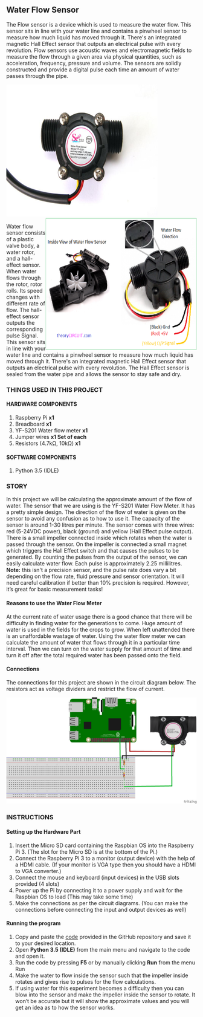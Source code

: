 ## Water Flow Sensor	
The Flow sensor is a device which is used to measure the water flow. This sensor sits in line with your water line and contains a pinwheel sensor to measure how much liquid has moved through it. There's an integrated magnetic Hall Effect sensor that outputs an electrical pulse with every revolution. Flow sensors use acoustic waves and electromagnetic fields to measure the flow through a given area via physical quantities, such as acceleration, frequency, pressure and volume. The sensors are solidly constructed and provide a digital pulse each time an amount of water passes through the pipe.

<img src="https://github.com/11RO05/handson-iot-raspberrypi/blob/master/New%20Sensors/Images/WFM.jpg" width=400 height=350> <img src="https://github.com/11RO05/handson-iot-raspberrypi/blob/master/New%20Sensors/Images/WFM%20Direction.png" width=400 height=350 align=right>

Water flow sensor consists of a plastic valve body, a water rotor, and a hall-effect sensor. When water flows through the rotor, rotor rolls. Its speed changes with different rate of flow. The hall-effect sensor outputs the corresponding pulse Signal. This sensor sits in line with your water line and contains a pinwheel sensor to measure how much liquid has moved through it. There's an integrated magnetic Hall Effect sensor that outputs an electrical pulse with every revolution. The Hall Effect sensor is sealed from the water pipe and allows the sensor to stay safe and dry.

### THINGS USED IN THIS PROJECT

#### HARDWARE COMPONENTS
1.	Raspberry Pi				**x1**
2.	Breadboard				**x1**
3.	YF-S201 Water flow meter  		**x1**
4.	Jumper wires				**x1 Set of each**
5.	Resistors (4.7kΩ, 10kΩ)		**x1**

#### SOFTWARE COMPONENTS
1.	Python 3.5 (IDLE)

### STORY
In this project we will be calculating the approximate amount of the flow of water. The sensor that we are using is the YF-S201 Water Flow Meter. It has a pretty simple design. The direction of the flow of water is given on the sensor to avoid any confusion as to how to use it. The capacity of the sensor is around 1-30 litres per minute. The sensor comes with three wires: red (5-24VDC power), black (ground) and yellow (Hall Effect pulse output). There is a small impeller connected inside which rotates when the water is passed through the sensor. On the impeller is connected a small magnet which triggers the Hall Effect switch and that causes the pulses to be generated. By counting the pulses from the output of the sensor, we can easily calculate water flow. Each pulse is approximately 2.25 millilitres. **Note:** this isn't a precision sensor, and the pulse rate does vary a bit depending on the flow rate, fluid pressure and sensor orientation. It will need careful calibration if better than 10% precision is required. However, it’s great for basic measurement tasks!

#### Reasons to use the Water Flow Meter
At the current rate of water usage there is a good chance that there will be difficulty in finding water for the generations to come. Huge amount of water is used in the fields for the crops to grow. When left unattended there is an unaffordable wastage of water. Using the water flow meter we can calculate the amount of water that flows through it in a particular time interval. Then we can turn on the water supply for that amount of time and turn it off after the total required water has been passed onto the field.

#### Connections 
The connections for this project are shown in the circuit diagram below. The resistors act as voltage dividers and restrict the flow of current. 

<img src="https://github.com/11RO05/handson-iot-raspberrypi/blob/master/New%20Sensors/Circuit%20Diagram/Water%20Flow%20Meter.png">

### INSTRUCTIONS

#### Setting up the Hardware Part
1.	Insert the Micro SD card containing the Raspbian OS into the Raspberry Pi 3. (The slot for the Micro SD is at the bottom of the Pi.)
1.	Connect the Raspberry Pi 3 to a monitor (output device) with the help of a HDMI cable. (If your monitor is VGA type then you should have a HDMI to VGA converter.) 
2.	Connect the mouse and keyboard (input devices) in the USB slots provided (4 slots)
3.	Power up the Pi by connecting it to a power supply and wait for the Raspbian OS to load (This may take some time)
4.	Make the connections as per the circuit diagrams. (You can make the connections before connecting the input and output devices as well)

#### Running the program 
1.	Copy and paste the [code](https://github.com/11RO05/handson-iot-raspberrypi/blob/master/New%20Sensors/src/Flow_meter.py) provided in the GitHub repository and save it to your desired location.
2.	Open **Python 3.5 (IDLE)** from the main menu and navigate to the code and open it.
3.	Run the code by pressing **F5** or by manually clicking **Run** from the menu Run
4. Make the water to flow inside the sensor such that the impeller inside rotates and gives rise to pulses for the flow calculations.
5.	If using water for this experiment becomes a difficulty then you can blow into the sensor and make the impeller inside the sensor to rotate. It won’t be accurate but it will show the approximate values and you will get an idea as to how the sensor works.
 
